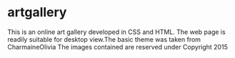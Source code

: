 # artgallery
This is an online art gallery developed in CSS and HTML. The web page is readily suitable for desktop view.The basic theme was taken from CharmaineOlivia
The images contained are reserved under Copyright 2015 
